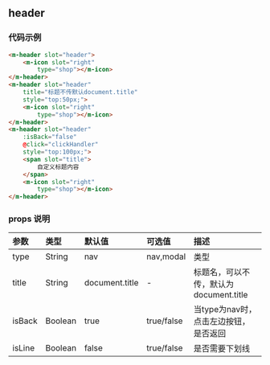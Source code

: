 
## header

### 代码示例

```html
<m-header slot="header">
    <m-icon slot="right"
        type="shop"></m-icon>
</m-header>
<m-header slot="header"
    title="标题不传默认document.title"
    style="top:50px;">
    <m-icon slot="right"
        type="shop"></m-icon>
</m-header>
<m-header slot="header"
    :isBack="false"
    @click="clickHandler"
    style="top:100px;">
    <span slot="title">
        自定义标题内容
    </span>
    <m-icon slot="right"
        type="shop"></m-icon>
</m-header>
```
 ### props 说明

| 参数      |类型| 默认值    | 可选值|描述    | 
|:-------- | :--------|:--------  |:--------|:---------|    
| type |String| nav  |nav,modal| 类型 |   
| title |String| document.title  |-| 标题名，可以不传，默认为 document.title|   
| isBack |Boolean| true  |true/false| 当type为nav时， 点击左边按钮， 是否返回| 
| isLine |Boolean| false  |true/false| 是否需要下划线|   
